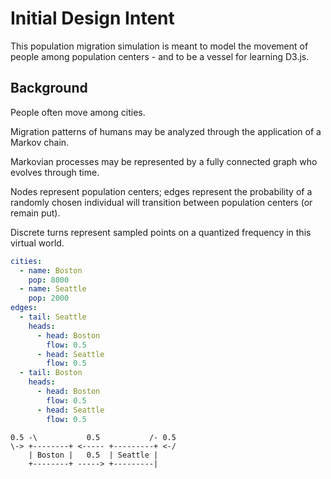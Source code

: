# Initial Design Intent

This population migration simulation is meant to model the movement of people among population centers - and to be a vessel for learning D3.js.

## Background

People often move among cities.

Migration patterns of humans may be analyzed through the application of a Markov chain.

Markovian processes may be represented by a fully connected graph who evolves through time.

Nodes represent population centers; edges represent the probability of a randomly chosen individual will transition between population centers (or remain put).

Discrete turns represent sampled points on a quantized frequency in this virtual world.

```yml
cities:
  - name: Boston
    pop: 8000
  - name: Seattle
    pop: 2000
edges:
  - tail: Seattle
    heads:
      - head: Boston
        flow: 0.5
      - head: Seattle
        flow: 0.5
  - tail: Boston
    heads:
      - head: Boston
        flow: 0.5
      - head: Seattle
        flow: 0.5
```

```code
0.5 -\           0.5           /- 0.5
\-> +--------+ <----- +---------+ <-/
    | Boston |   0.5  | Seattle |
    +--------+ -----> +---------|
```
